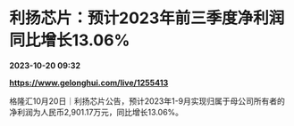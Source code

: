 # 利扬芯片：预计2023年前三季度净利润同比增长13.06%

**2023-10-20 09:32**

**https://www.gelonghui.com/live/1255413**

格隆汇10月20日｜利扬芯片公告，预计2023年1-9月实现归属于母公司所有者的净利润为人民币2,901.17万元，同比增长13.06%。